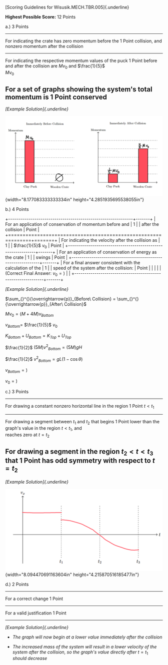[Scoring Guidelines for Wisusik.MECH.TBR.005]{.underline}

**Highest Possible Score:** 12 Points

a.) 3 Points

  -----------------------------------------------------------------------
  For indicating the crate has zero momentum before the          1 Point
  collision, and nonzero momentum after the collision            
  -------------------------------------------------------------- --------
  For indicating the respective momentum values of the puck      1 Point
  before and after the collision are $Mv_{0}$ and $\frac{1}{5}$  
  $Mv_{0}$                                                       

  For a set of graphs showing the system's total momentum is     1 Point
  conserved                                                      
  -----------------------------------------------------------------------

*[Example Solution]{.underline}*

![](media/image2.png){width="8.177083333333334in"
height="4.2851935695538055in"}

b.) 4 Points

+--------------------------------------------------------------+-------+
| For an application of conservation of momentum before and    | 1     |
| after the collision                                          | Point |
+==============================================================+=======+
| For indicating the velocity after the collision as           | 1     |
| $\frac{1}{5}$ $v_{0}$                                        | Point |
+--------------------------------------------------------------+-------+
| For an application of conservation of energy as the crate    | 1     |
| swings                                                       | Point |
+--------------------------------------------------------------+-------+
| For a final answer consistent with the calculation of the    | 1     |
| speed of the system after the collision:                     | Point |
|                                                              |       |
| (Correct Final Answer: $v_{0} = )$                           |       |
+--------------------------------------------------------------+-------+

*[Example Solution]{.underline}*

$\sum_{}^{}{\overrightarrow{p}}_{Before\ Collision} = \sum_{}^{}{\overrightarrow{p}}_{After\ Collision}$

$Mv_{0} = (M + 4M)v_{Bottom}$

$v_{Bottom} =$ $\frac{1}{5}$ $v_{0}$

$K_{Bottom} + U_{Bottom} = K_{Top} + U_{Top}$

$\frac{1}{2}$ $(5M){v^{2}}_{Bottom} = (5M)gH$

$\frac{1}{2}$ ${v^{2}}_{Bottom} = gL(1 - \cos\theta)$

$v_{Bottom} = )$

$v_{0} = )$

c.) 3 Points

  -----------------------------------------------------------------------
  For drawing a constant nonzero horizontal line in the region   1 Point
  $t < t_{1}$                                                    
  -------------------------------------------------------------- --------
  For drawing a segment between $t_{1}$ and $t_{2}$ that begins  1 Point
  lower than the graph's value in the region $t < t_{1}$, and    
  reaches zero at ${t = t}_{2}$                                  

  For drawing a segment in the region $t_{2} < t < t_{3}$ that   1 Point
  has odd symmetry with respect to $t = t_{2}$                   
  -----------------------------------------------------------------------

*[Example Solution]{.underline}*

![](media/image1.png){width="8.094470691163604in"
height="4.215870516185477in"}

d.) 2 Points

  -----------------------------------------------------------------------
  For a correct change                                           1 Point
  -------------------------------------------------------------- --------
  For a valid justification                                      1 Point

  -----------------------------------------------------------------------

*[Example Solution]{.underline}*

-   *The graph will now begin at a lower value immediately after the
    collision*

-   *The increased mass of the system will result in a lower velocity of
    the system after the collision, so the graph's value directly after*
    $t = t_{1}$ *should decrease*
